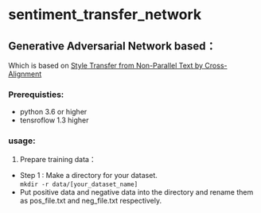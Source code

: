 # sentiment_transfer_network

## Generative Adversarial Network based：

Which is based on [Style Transfer from Non-Parallel Text by Cross-Alignment](https://arxiv.org/abs/1705.09655)

### Prerequisties:
  - python 3.6 or higher
  - tensroflow 1.3 higher
  
### usage:
1. Prepare training data：
- Step 1 : Make a directory for your dataset. <br>
`mkdir -r data/[your_dataset_name]`
- Put positive data and negative data into the directory and rename them as pos_file.txt and neg_file.txt respectively.
   
  


